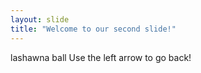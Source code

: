 ```yaml
---
layout: slide
title: "Welcome to our second slide!"
---
```

lashawna ball
Use the left arrow to go back!
